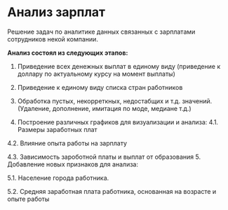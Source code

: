 # **Анализ зарплат**
Решение задач по аналитике данных связанных с зарплатами сотрудников некой компании.

**Анализ состоял из следующих этапов:**


1.   Приведение всех денежных выплат в единому виду (приведение к доллару по актуальному курсу на момент выплаты)
2.   Приведение к единому виду списка стран работников

3. Обработка пустых, некорреткных, недостабщих и т.д. значений. (Удаление, дополнение, имитация по моде, медиане  т.д.)

4. Построение различных графиков для визуализации и анализа: 
  4.1. Размеры заработных плат

  4.2. Влияние опыта работы на зарплату

  4.3. Зависимость зароботной платы и выплат от образования
5. Добавление новых признаков для анализа:

  5.1. Население города работника.

  5.2. Средняя заработная плата работника, основанная на возрасте и опыте работы
